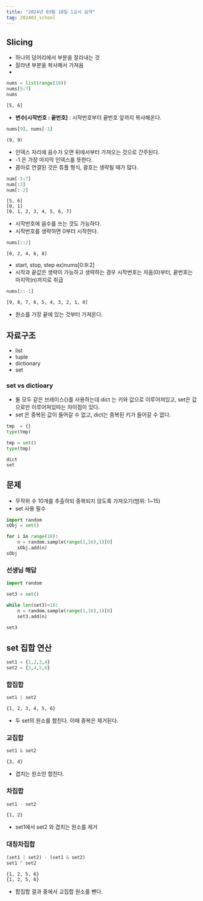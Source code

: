 ```yaml
---
title: "2024년 03월 18일 1교시 요약"
tag: 202403_school
---
```


## Slicing

- 하나의 덩어리에서 부분을 잘라내는 것
- 잘라낸 부분을 복사해서 가져옴
- 

```py
nums = list(range(10))
nums[5:7]
nums
```

```
[5, 6]
```

- **변수[시작번호 : 끝번호]** : 시작번호부터 끝번호 앞까지 복사해온다.

```py
nums[9], nums[-1]
```

```
(9, 9)
```

- 인덱스 자리에 음수가 오면 뒤에서부터 가져오는 것으로 간주된다.
- -1 은 가장 마지막 인덱스를 뜻한다.
- 콤마로 연결된 것은 튜플 형식, 괄호는 생략될 때가 많다.

```py
num[-5:7]
num[:2]
num[:-2]
```

```
[5, 6]
[0, 1]
[0, 1, 2, 3, 4, 5, 6, 7]
```

- 시작번호에 음수를 쓰는 것도 가능하다.
- 시작번호를 생략하면 0부터 시작한다.

```py
nums[::2]
```

```
[0, 2, 4, 6, 8]
```

- start, stop, step ex)nums[0:9:2]
- 시작과 끝값은 생략이 가능하고 생략하는 경우 시작번호는 처음(0)부터, 끝번호는 마지막(n)까지로 취급

```py
nums[::-1]
```

```
[9, 8, 7, 6, 5, 4, 3, 2, 1, 0]
```

- 원소를 가장 끝에 있는 것부터 가져온다.

## 자료구조

- list 
- tuple
- dictionary
- set

### set vs dictioary

- 둘 모두 같은 브레이스{}를 사용하는데 dict 는 키와 값으로 이루어져있고, set은 값으로만 이루어져있따는 차이점이 있다. 
- set 은 중복된 값이 들어갈 수 없고, dict는 중복된 키가 들어갈 수 없다.

```py
tmp  = {}
type(tmp)

tmp = set()
type(tmp)
```

```
dict
set
```

## 문제

- 무작위 수 10개를 추출하되 중복되지 않도록 가져오기(범위: 1~15)
- set 사용 필수

```py
import random
sObj = set()

for i in range(10):
    n = random.sample(range(1,16),1)[0]
    sObj.add(n)
sObj
```

### 선생님 해답

```py
import random

set3 = set()

while len(set3)<10:
    n = random.sample(range(1,16),1)[0]
    set3.add(n)

set3
```

## set 집합 연산

```py
set1 = {1,2,3,4}
set2 = {3,4,5,6}
```

### 합집합

```py
set1 | set2
```

```
{1, 2, 3, 4, 5, 6}
```

- 두 set의 원소를 합친다. 이때 중복은 제거된다.

### 교집합

```py
set1 & set2
```

```
{3, 4}
```

- 겹치는 원소만 합친다.

### 차집합

```py
set1 - set2
```

```
{1, 2}
```

- set1에서 set2 와 겹치는 원소를 제거

### 대칭차집합

```py
(set1 | set2) - (set1 & set2)
set1 ^ set2
```

```
{1, 2, 5, 6}
{1, 2, 5, 6}
```

- 합집합 결과 중에서 교집합 원소를 뺀다.